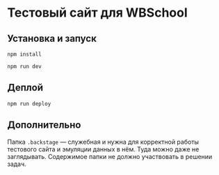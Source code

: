 # Тестовый сайт для WBSchool

## Установка и запуск
`npm install`

`npm run dev`

## Деплой
`npm run deploy`

## Дополнительно
Папка `.backstage` — служебная и нужна для корректной работы тестового сайта и эмуляции данных в нём. Туда можно даже не заглядывать. Содержимое папки не должно участвовать в решении задач.